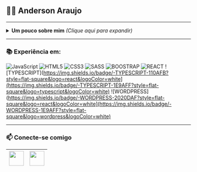 
## :man_technologist: Anderson Araujo
 
  ---

<details>
<summary> <b> Um pouco sobre mim</b> <i>(Clique aqui para expandir)</i> </summary>
 
---
### 📖 Sobre mim
Sou um desenvolvedor Front end Junior, estudante de Sistemas de Informação e também Técnico em informática atualmente estudando para evoluir na jornada Front-End, meus objetivos envolvem expandir meus conhecimentos diariamente.
</details>

---

### 📚 Experiência em: 
![JavaScript](https://img.shields.io/badge/-JavaScript-F7B93E?style=flat-square&logo=javascript&logoColor=fff)
![HTML5](https://img.shields.io/badge/-HTML5-E34F26?style=flat-square&logo=html5&logoColor=white)
![CSS3](https://img.shields.io/badge/-CSS3-549FDE?style=flat-square&logo=css3&logoColor=white)
![SASS](https://img.shields.io/badge/-SCSS-CF649A?style=flat-square&logo=SASS&logoColor=white) 
![BOOSTRAP](https://img.shields.io/badge/-BOOSTRAP-7010F5?style=flat-square&logo=bootstrap&logoColor=white)
![REACT](https://img.shields.io/badge/-REACT-1E9AFF?style=flat-square&logo=react&logoColor=white)
![TYPESCRIPT](https://img.shields.io/badge/-TYPESCRIPT-110AFB?style=flat-square&logo=react&logoColor=white](https://img.shields.io/badge/-TYPESCRIPT-1E9AFF?style=flat-square&logo=typescript&logoColor=white)
![WORDPRESS](https://img.shields.io/badge/-WORDPRESS-2020DAF?style=flat-square&logo=react&logoColor=white](https://img.shields.io/badge/-WORDPRESS-1E9AFF?style=flat-square&logo=wordpress&logoColor=white)

---
   ### 📫 Conecte-se comigo

<a href="https://www.linkedin.com/in/andersonaraujjo/" target="_blank"><img src="https://cdn2.iconfinder.com/data/icons/social-media-2285/512/1_Linkedin_unofficial_colored_svg-128.png" width="40"></a>|<a href="mailto: andersonaraujoc1@gmail.com"><img src="https://cdn-icons-png.flaticon.com/512/732/732200.png" width="40"></a>|
|--|--|
